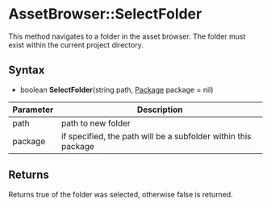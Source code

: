 # AssetBrowser::SelectFolder

This method navigates to a folder in the asset browser. The folder must exist within the current project directory.

## Syntax

- boolean **SelectFolder**(string path, [Package](Package.md) package = nil)

| Parameter | Description |
|---|---|
| path | path to new folder |
| package | if specified, the path will be a subfolder within this package |

## Returns

Returns true of the folder was selected, otherwise false is returned.
